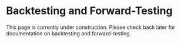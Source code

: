 # Backtesting and Forward-Testing

This page is currently under construction. Please check back later for documentation on backtesting and forward-testing. 